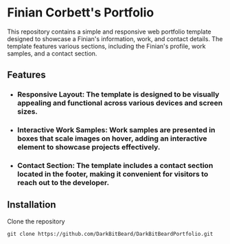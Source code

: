 # Finian Corbett's Portfolio

This repository contains a simple and responsive web portfolio template designed to showcase a Finian's information, work, and contact details. The template features various sections, including the Finian's profile, work samples, and a contact section.

## Features
- ### Responsive Layout: The template is designed to be visually appealing and functional across various devices and screen sizes.
- ### Interactive Work Samples: Work samples are presented in boxes that scale images on hover, adding an interactive element to showcase projects effectively.
- ### Contact Section: The template includes a contact section located in the footer, making it convenient for visitors to reach out to the developer.

## Installation
Clone the repository
```
git clone https://github.com/DarkBitBeard/DarkBitBeardPortfolio.git
```

